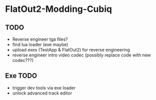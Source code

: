 # FlatOut2-Modding-Cubiq 

## TODO
* Reverse engineer tga files?
* find lua loader (exe maybe)
* upload exes (TestApp & FlatOut2) for reverse engineering
* reverse engineer intro video codec (possibly replace code with new codec???)

## Exe TODO
* trigger dev tools via exe loader
* unlock advanced track editor
